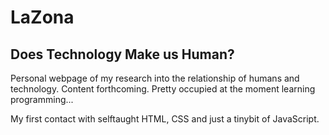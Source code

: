 # LaZona
## Does Technology Make us Human?

Personal webpage of my research into the relationship of humans and technology.
Content forthcoming. Pretty occupied at the moment learning programming...

My first contact with selftaught HTML, CSS and just a tinybit of JavaScript.
